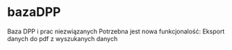 # bazaDPP
Baza DPP i prac niezwiązanych
Potrzebna jest nowa funkcjonalość: Eksport danych do pdf z wyszukanych danych
